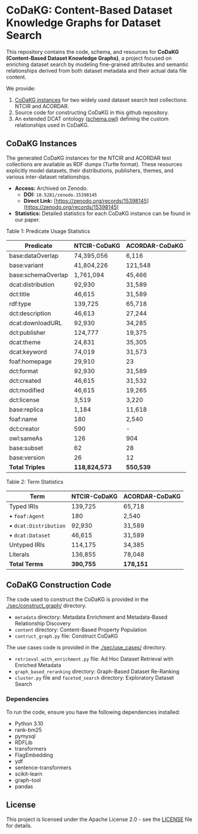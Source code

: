# CoDaKG: Content-Based Dataset Knowledge Graphs for Dataset Search


This repository contains the code, schema, and resources for **CoDaKG (Content-Based Dataset Knowledge Graphs)**, a project focused on enriching dataset search by modeling fine-grained attributes and semantic relationships derived from both dataset metadata and their actual data file content.

We provide:
1. [CoDaKG instances](https://zenodo.org/records/15398145) for two widely used dataset search test collections: NTCIR and ACORDAR.
1. Source code for constructing CoDaKG in this github repository.
2. An extended DCAT ontology ([schema.owl](schema.owl)) defining the custom relationships used in CoDaKG.


## CoDaKG Instances

The generated CoDaKG instances for the NTCIR and ACORDAR test collections are available as RDF dumps (Turtle format). These resources explicitly model datasets, their distributions, publishers, themes, and various inter-dataset relationships.

*   **Access:** Archived on Zenodo.
    *   **DOI:** `10.5281/zenodo.15398145`
    *   **Direct Link:** [https://zenodo.org/records/15398145](https://zenodo.org/records/15398145)
*   **Statistics:** Detailed statistics for each CoDaKG instance can be found in our paper.

Table 1: Predicate Usage Statistics

| Predicate                          | NTCIR-CoDaKG   | ACORDAR-CoDaKG |
|------------------------------------|----------------|----------------|
| base:dataOverlap                   | 74,395,056     | 6,116          |
| base:variant                       | 41,804,226     | 121,548        |
| base:schemaOverlap                 | 1,761,094      | 45,466         |
| dcat:distribution                  | 92,930         | 31,589         |
| dct:title                          | 46,615         | 31,589         |
| rdf:type                           | 139,725        | 65,718         |
| dct:description                    | 46,613         | 27,244         |
| dcat:downloadURL                   | 92,930         | 34,285         |
| dct:publisher                      | 124,777        | 19,375         |
| dcat:theme                         | 24,831         | 35,305         |
| dcat:keyword                       | 74,019         | 31,573         |
| foaf:homepage                      | 29,910         | 23             |
| dct:format                         | 92,930         | 31,589         |
| dct:created                        | 46,615         | 31,532         |
| dct:modified                       | 46,615         | 19,265         |
| dct:license                        | 3,519          | 3,220          |
| base:replica                       | 1,184          | 11,618         |
| foaf:name                          | 180            | 2,540          |
| dct:creator                        | 590            | -              |
| owl:sameAs                         | 126            | 904            |
| base:subset                        | 62             | 28             |
| base:version                       | 26             | 12             |
| **Total Triples**                  | **118,824,573**| **550,539**    |

Table 2: Term Statistics

| Term                     | NTCIR-CoDaKG                           | ACORDAR-CoDaKG                         |
|--------------------------|----------------------------------------|----------------------------------------|
| Typed IRIs               | 139,725                                | 65,718                                 |
| • `foaf:Agent`           | 180                                    | 2,540                                  |
| • `dcat:Distribution`    | 92,930                                 | 31,589                                 |
| • `dcat:Dataset`         | 46,615                                 | 31,589                                 |
| Untyped IRIs             | 114,175                                | 34,385                                 |
| Literals                 | 136,855                                | 78,048                                 |
| **Total Terms**          | **390,755**                            | **178,151**                            |


## CoDaKG Construction Code

The code used to construct the CoDaKG is provided in the [./sec/construct_graph/](./src/construct_graph/) directory.
- `metadata` directory: Metadata Enrichment and Metadata-Based Relationship Discovery
- `content` directory: Content-Based Property Population
- `contruct_graph.py` file: Construct CoDaKG

The use cases code is provided in the [./sec/use_cases/](./src/use_cases/) directory.
- `retrieval_with_enrichment.py` file: Ad Hoc Dataset Retrieval with Enriched Metadata
- `graph_based_reranking` directory: Graph-Based Dataset Re-Ranking
- `cluster.py` file and `faceted_search` directory: Exploratory Dataset Search

### Dependencies

To run the code, ensure you have the following dependencies installed:
- Python 3.10
- rank-bm25
- pymysql
- RDFLib
- transformers
- FlagEmbedding
- ydf
- sentence-transformers
- scikit-learn
- graph-tool
- pandas


## License

This project is licensed under the Apache License 2.0 - see the [LICENSE](LICENSE) file for details.